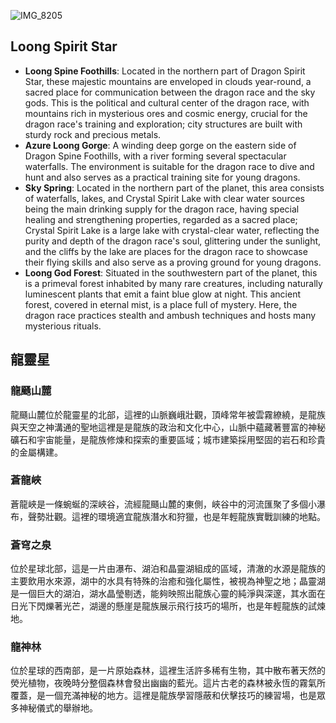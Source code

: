
![IMG_8205](https://github.com/BRC1024Rootverse/Rootverse/assets/170728893/4c2e8f9b-84b8-4d7e-8a77-53a16b1292f1)

## Loong Spirit Star
- **Loong Spine Foothills**: Located in the northern part of Dragon Spirit Star, these majestic mountains are enveloped in clouds year-round, a sacred place for communication between the dragon race and the sky gods. This is the political and cultural center of the dragon race, with mountains rich in mysterious ores and cosmic energy, crucial for the dragon race's training and exploration; city structures are built with sturdy rock and precious metals.
- **Azure Loong Gorge**: A winding deep gorge on the eastern side of Dragon Spine Foothills, with a river forming several spectacular waterfalls. The environment is suitable for the dragon race to dive and hunt and also serves as a practical training site for young dragons.
- **Sky Spring**: Located in the northern part of the planet, this area consists of waterfalls, lakes, and Crystal Spirit Lake with clear water sources being the main drinking supply for the dragon race, having special healing and strengthening properties, regarded as a sacred place; Crystal Spirit Lake is a large lake with crystal-clear water, reflecting the purity and depth of the dragon race's soul, glittering under the sunlight, and the cliffs by the lake are places for the dragon race to showcase their flying skills and also serve as a proving ground for young dragons.
- **Loong God Forest**: Situated in the southwestern part of the planet, this is a primeval forest inhabited by many rare creatures, including naturally luminescent plants that emit a faint blue glow at night. This ancient forest, covered in eternal mist, is a place full of mystery. Here, the dragon race practices stealth and ambush techniques and hosts many mysterious rituals.



## 龍靈星
### 龍颾山麓
龍颾山麓位於龍靈星的北部，這裡的山脈巍峨壯觀，頂峰常年被雲霧繚繞，是龍族與天空之神溝通的聖地這裡是是龍族的政治和文化中心，山脈中蘊藏著豐富的神秘礦石和宇宙能量，是龍族修煉和探索的重要區域；城市建築採用堅固的岩石和珍貴的金屬構建。

### 蒼龍峽
蒼龍峽是一條蜿蜒的深峽谷，流經龍颾山麓的東側，峽谷中的河流匯聚了多個小瀑布，聲勢壯觀。這裡的環境適宜龍族潛水和狩獵，也是年輕龍族實戰訓練的地點。

### 蒼穹之泉
位於星球北部，這是一片由瀑布、湖泊和晶靈湖組成的區域，清澈的水源是龍族的主要飲用水來源，湖中的水具有特殊的治癒和強化屬性，被視為神聖之地；晶靈湖是一個巨大的湖泊，湖水晶瑩剔透，能夠映照出龍族心靈的純淨與深邃，其水面在日光下閃爍著光芒，湖邊的懸崖是龍族展示飛行技巧的場所，也是年輕龍族的試煉地。

### 龍神林
位於星球的西南部，是一片原始森林，這裡生活許多稀有生物，其中散布著天然的熒光植物，夜晚時分整個森林會發出幽幽的藍光。這片古老的森林被永恆的霧氣所覆蓋，是一個充滿神秘的地方。這裡是龍族學習隱蔽和伏擊技巧的練習場，也是眾多神秘儀式的舉辦地。
